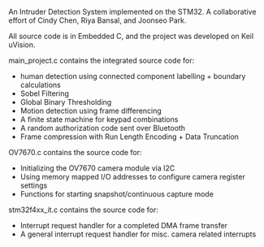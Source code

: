 An Intruder Detection System implemented on the STM32. A collaborative effort of Cindy Chen, Riya Bansal, and Joonseo Park.

All source code is in Embedded C, and the project was developed on Keil uVision.

main_project.c contains the integrated source code for:
- human detection using connected component labelling + boundary calculations
- Sobel Filtering
- Global Binary Thresholding
- Motion detection using frame differencing
- A finite state machine for keypad combinations
- A random authorization code sent over Bluetooth
- Frame compression with Run Length Encoding + Data Truncation

OV7670.c contains the source code for:
- Initializing the OV7670 camera module via I2C
- Using memory mapped I/O addresses to configure camera register settings
- Functions for starting snapshot/continuous capture mode

stm32f4xx_it.c contains the source code for:
- Interrupt request handler for a completed DMA frame transfer
- A general interrupt request handler for misc. camera related interrupts
